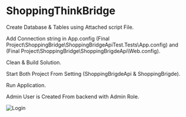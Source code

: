 # ShoppingThinkBridge
 Create Database & Tables using Attached script File.
 
 Add Connection string in App.config  (Final Project\ShoppingBridge\ShoppingBridgeApiTest.Tests\App.config) and (Final Project\ShoppingBridge\ShoppingBrigdeApi\Web.config).
 
 Clean & Build Solution.
 
 Start Both Project From Setting (ShoppingBrigdeApi & ShoppingBrigde).
 
 Run Application.
 
 Admin User is Created From backend with Admin Role.
 
 ![Login](https://user-images.githubusercontent.com/17870384/95767910-20a13280-0cd3-11eb-93d7-39f1f842fa29.PNG)
 
